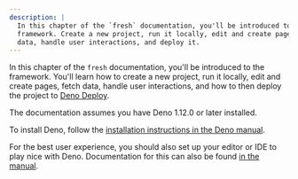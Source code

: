 ```yaml
---
description: |
  In this chapter of the `fresh` documentation, you'll be introduced to the
  framework. Create a new project, run it locally, edit and create pages, fetch
  data, handle user interactions, and deploy it.
---
```


In this chapter of the `fresh` documentation, you'll be introduced to the
framework. You'll learn how to create a new project, run it locally, edit and
create pages, fetch data, handle user interactions, and how to then deploy the
project to [Deno Deploy][deno-deploy].

The documentation assumes you have Deno 1.12.0 or later installed.

To install Deno, follow the
[installation instructions in the Deno manual][manual-installation].

For the best user experience, you should also set up your editor or IDE to play
nice with Deno. Documentation for this can also be found
[in the manual][manual-editors].

[deno-deploy]: https://deno.com/deploy
[manual-installation]: https://deno.land/manual/getting_started/installation
[manual-editors]: https://deno.land/manual/getting_started/setup_your_environment
